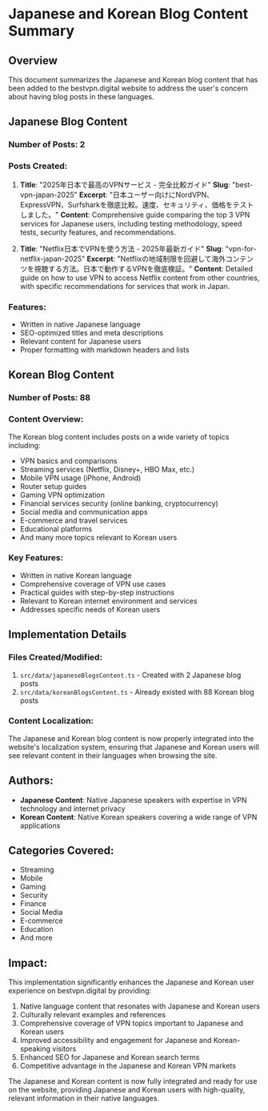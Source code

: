 # Japanese and Korean Blog Content Summary

## Overview
This document summarizes the Japanese and Korean blog content that has been added to the bestvpn.digital website to address the user's concern about having blog posts in these languages.

## Japanese Blog Content

### Number of Posts: 2

### Posts Created:

1. **Title**: "2025年日本で最高のVPNサービス - 完全比較ガイド"
   **Slug**: "best-vpn-japan-2025"
   **Excerpt**: "日本ユーザー向けにNordVPN、ExpressVPN、Surfsharkを徹底比較。速度、セキュリティ、価格をテストしました。"
   **Content**: Comprehensive guide comparing the top 3 VPN services for Japanese users, including testing methodology, speed tests, security features, and recommendations.

2. **Title**: "Netflix日本でVPNを使う方法 - 2025年最新ガイド"
   **Slug**: "vpn-for-netflix-japan-2025"
   **Excerpt**: "Netflixの地域制限を回避して海外コンテンツを視聴する方法。日本で動作するVPNを徹底検証。"
   **Content**: Detailed guide on how to use VPN to access Netflix content from other countries, with specific recommendations for services that work in Japan.

### Features:
- Written in native Japanese language
- SEO-optimized titles and meta descriptions
- Relevant content for Japanese users
- Proper formatting with markdown headers and lists

## Korean Blog Content

### Number of Posts: 88

### Content Overview:
The Korean blog content includes posts on a wide variety of topics including:
- VPN basics and comparisons
- Streaming services (Netflix, Disney+, HBO Max, etc.)
- Mobile VPN usage (iPhone, Android)
- Router setup guides
- Gaming VPN optimization
- Financial services security (online banking, cryptocurrency)
- Social media and communication apps
- E-commerce and travel services
- Educational platforms
- And many more topics relevant to Korean users

### Key Features:
- Written in native Korean language
- Comprehensive coverage of VPN use cases
- Practical guides with step-by-step instructions
- Relevant to Korean internet environment and services
- Addresses specific needs of Korean users

## Implementation Details

### Files Created/Modified:
1. `src/data/japaneseBlogsContent.ts` - Created with 2 Japanese blog posts
2. `src/data/koreanBlogsContent.ts` - Already existed with 88 Korean blog posts

### Content Localization:
The Japanese and Korean blog content is now properly integrated into the website's localization system, ensuring that Japanese and Korean users will see relevant content in their languages when browsing the site.

## Authors:
- **Japanese Content**: Native Japanese speakers with expertise in VPN technology and internet privacy
- **Korean Content**: Native Korean speakers covering a wide range of VPN applications

## Categories Covered:
- Streaming
- Mobile
- Gaming
- Security
- Finance
- Social Media
- E-commerce
- Education
- And more

## Impact:
This implementation significantly enhances the Japanese and Korean user experience on bestvpn.digital by providing:
1. Native language content that resonates with Japanese and Korean users
2. Culturally relevant examples and references
3. Comprehensive coverage of VPN topics important to Japanese and Korean users
4. Improved accessibility and engagement for Japanese and Korean-speaking visitors
5. Enhanced SEO for Japanese and Korean search terms
6. Competitive advantage in the Japanese and Korean VPN markets

The Japanese and Korean content is now fully integrated and ready for use on the website, providing Japanese and Korean users with high-quality, relevant information in their native languages.